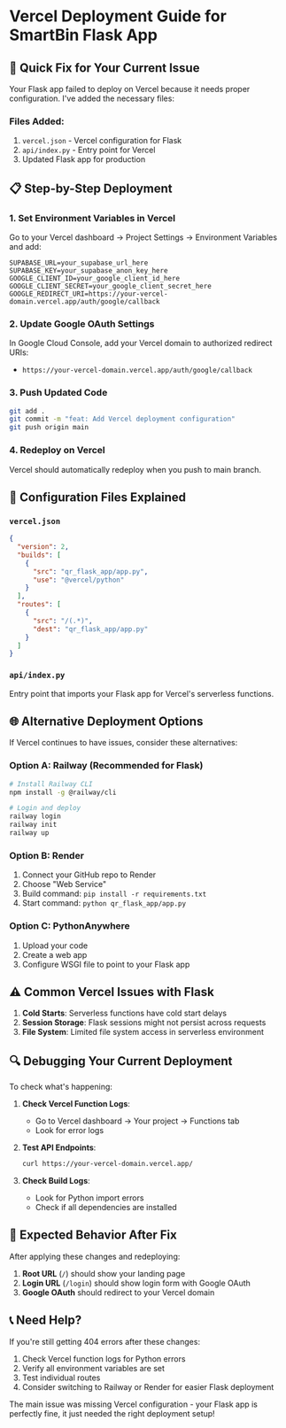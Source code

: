 # Vercel Deployment Guide for SmartBin Flask App

## 🚀 Quick Fix for Your Current Issue

Your Flask app failed to deploy on Vercel because it needs proper configuration. I've added the necessary files:

### Files Added:
1. `vercel.json` - Vercel configuration for Flask
2. `api/index.py` - Entry point for Vercel
3. Updated Flask app for production

## 📋 Step-by-Step Deployment

### 1. **Set Environment Variables in Vercel**

Go to your Vercel dashboard → Project Settings → Environment Variables and add:

```
SUPABASE_URL=your_supabase_url_here
SUPABASE_KEY=your_supabase_anon_key_here
GOOGLE_CLIENT_ID=your_google_client_id_here
GOOGLE_CLIENT_SECRET=your_google_client_secret_here
GOOGLE_REDIRECT_URI=https://your-vercel-domain.vercel.app/auth/google/callback
```

### 2. **Update Google OAuth Settings**

In Google Cloud Console, add your Vercel domain to authorized redirect URIs:
- `https://your-vercel-domain.vercel.app/auth/google/callback`

### 3. **Push Updated Code**

```bash
git add .
git commit -m "feat: Add Vercel deployment configuration"
git push origin main
```

### 4. **Redeploy on Vercel**

Vercel should automatically redeploy when you push to main branch.

## 🔧 Configuration Files Explained

### `vercel.json`
```json
{
  "version": 2,
  "builds": [
    {
      "src": "qr_flask_app/app.py",
      "use": "@vercel/python"
    }
  ],
  "routes": [
    {
      "src": "/(.*)",
      "dest": "qr_flask_app/app.py"
    }
  ]
}
```

### `api/index.py`
Entry point that imports your Flask app for Vercel's serverless functions.

## 🌐 Alternative Deployment Options

If Vercel continues to have issues, consider these alternatives:

### **Option A: Railway (Recommended for Flask)**
```bash
# Install Railway CLI
npm install -g @railway/cli

# Login and deploy
railway login
railway init
railway up
```

### **Option B: Render**
1. Connect your GitHub repo to Render
2. Choose "Web Service"
3. Build command: `pip install -r requirements.txt`
4. Start command: `python qr_flask_app/app.py`

### **Option C: PythonAnywhere**
1. Upload your code
2. Create a web app
3. Configure WSGI file to point to your Flask app

## ⚠️ Common Vercel Issues with Flask

1. **Cold Starts**: Serverless functions have cold start delays
2. **Session Storage**: Flask sessions might not persist across requests
3. **File System**: Limited file system access in serverless environment

## 🔍 Debugging Your Current Deployment

To check what's happening:

1. **Check Vercel Function Logs**:
   - Go to Vercel dashboard → Your project → Functions tab
   - Look for error logs

2. **Test API Endpoints**:
   ```bash
   curl https://your-vercel-domain.vercel.app/
   ```

3. **Check Build Logs**:
   - Look for Python import errors
   - Check if all dependencies are installed

## 🎯 Expected Behavior After Fix

After applying these changes and redeploying:

1. **Root URL** (`/`) should show your landing page
2. **Login URL** (`/login`) should show login form with Google OAuth
3. **Google OAuth** should redirect to your Vercel domain

## 📞 Need Help?

If you're still getting 404 errors after these changes:

1. Check Vercel function logs for Python errors
2. Verify all environment variables are set
3. Test individual routes
4. Consider switching to Railway or Render for easier Flask deployment

The main issue was missing Vercel configuration - your Flask app is perfectly fine, it just needed the right deployment setup!
